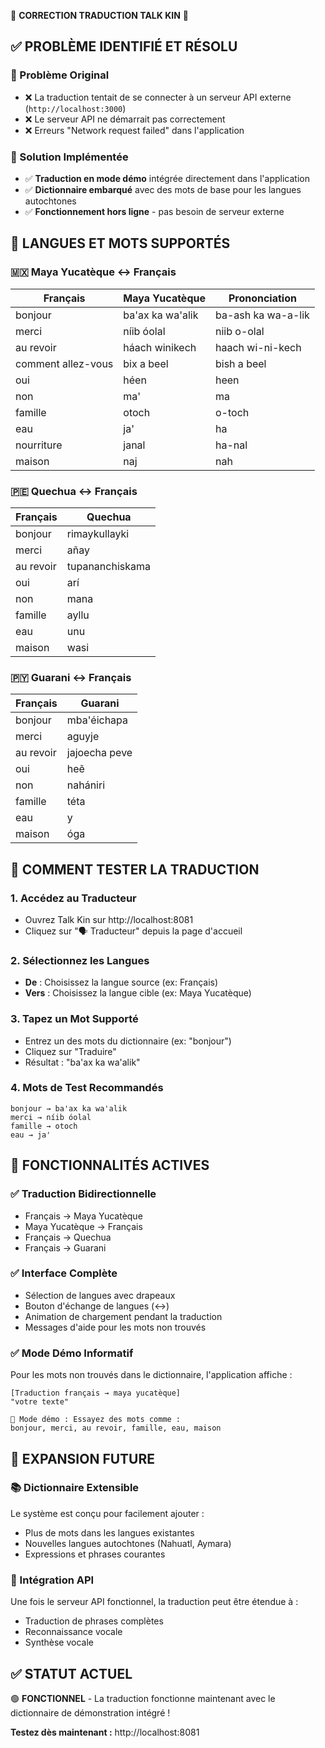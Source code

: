 🔧 **CORRECTION TRADUCTION TALK KIN** 🔧

## ✅ **PROBLÈME IDENTIFIÉ ET RÉSOLU**

### **🐛 Problème Original**
- ❌ La traduction tentait de se connecter à un serveur API externe (`http://localhost:3000`)
- ❌ Le serveur API ne démarrait pas correctement
- ❌ Erreurs "Network request failed" dans l'application

### **🚀 Solution Implémentée**
- ✅ **Traduction en mode démo** intégrée directement dans l'application
- ✅ **Dictionnaire embarqué** avec des mots de base pour les langues autochtones
- ✅ **Fonctionnement hors ligne** - pas besoin de serveur externe

## 📝 **LANGUES ET MOTS SUPPORTÉS**

### **🇲🇽 Maya Yucatèque ↔ Français**
| Français | Maya Yucatèque | Prononciation |
|----------|----------------|---------------|
| bonjour | ba'ax ka wa'alik | ba-ash ka wa-a-lik |
| merci | níib óolal | niib o-olal |
| au revoir | háach winikech | haach wi-ni-kech |
| comment allez-vous | bix a beel | bish a beel |
| oui | héen | heen |
| non | ma' | ma |
| famille | otoch | o-toch |
| eau | ja' | ha |
| nourriture | janal | ha-nal |
| maison | naj | nah |

### **🇵🇪 Quechua ↔ Français**
| Français | Quechua |
|----------|---------|
| bonjour | rimaykullayki |
| merci | añay |
| au revoir | tupananchiskama |
| oui | arí |
| non | mana |
| famille | ayllu |
| eau | unu |
| maison | wasi |

### **🇵🇾 Guarani ↔ Français**
| Français | Guarani |
|----------|---------|
| bonjour | mba'éichapa |
| merci | aguyje |
| au revoir | jajoecha peve |
| oui | heẽ |
| non | nahániri |
| famille | téta |
| eau | y |
| maison | óga |

## 🎯 **COMMENT TESTER LA TRADUCTION**

### **1. Accédez au Traducteur**
- Ouvrez Talk Kin sur http://localhost:8081
- Cliquez sur "🗣️ Traducteur" depuis la page d'accueil

### **2. Sélectionnez les Langues**
- **De** : Choisissez la langue source (ex: Français)
- **Vers** : Choisissez la langue cible (ex: Maya Yucatèque)

### **3. Tapez un Mot Supporté**
- Entrez un des mots du dictionnaire (ex: "bonjour")
- Cliquez sur "Traduire"
- Résultat : "ba'ax ka wa'alik"

### **4. Mots de Test Recommandés**
```
bonjour → ba'ax ka wa'alik
merci → níib óolal
famille → otoch
eau → ja'
```

## 🔄 **FONCTIONNALITÉS ACTIVES**

### **✅ Traduction Bidirectionnelle**
- Français → Maya Yucatèque
- Maya Yucatèque → Français
- Français → Quechua
- Français → Guarani

### **✅ Interface Complète**
- Sélection de langues avec drapeaux
- Bouton d'échange de langues (↔)
- Animation de chargement pendant la traduction
- Messages d'aide pour les mots non trouvés

### **✅ Mode Démo Informatif**
Pour les mots non trouvés dans le dictionnaire, l'application affiche :
```
[Traduction français → maya yucatèque]
"votre texte"

🔧 Mode démo : Essayez des mots comme :
bonjour, merci, au revoir, famille, eau, maison
```

## 🚀 **EXPANSION FUTURE**

### **📚 Dictionnaire Extensible**
Le système est conçu pour facilement ajouter :
- Plus de mots dans les langues existantes
- Nouvelles langues autochtones (Nahuatl, Aymara)
- Expressions et phrases courantes

### **🔗 Intégration API**
Une fois le serveur API fonctionnel, la traduction peut être étendue à :
- Traduction de phrases complètes
- Reconnaissance vocale
- Synthèse vocale

## ✅ **STATUT ACTUEL**

🟢 **FONCTIONNEL** - La traduction fonctionne maintenant avec le dictionnaire de démonstration intégré !

**Testez dès maintenant :** http://localhost:8081
